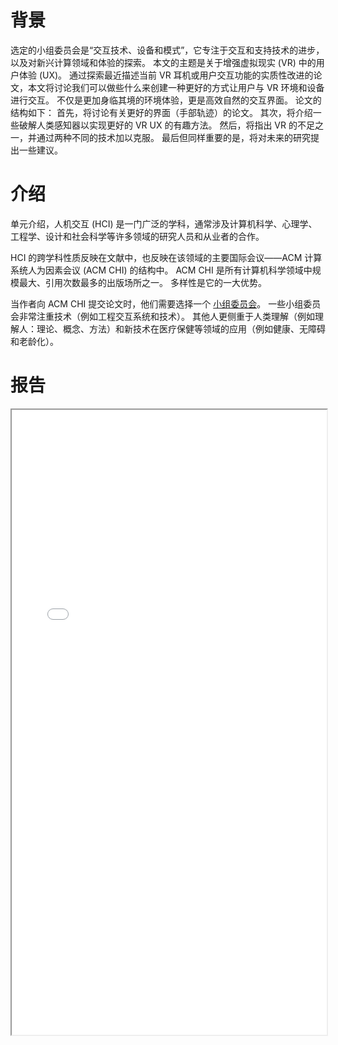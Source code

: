 背景
======
选定的小组委员会是“交互技术、设备和模式”，它专注于交互和支持技术的进步，以及对新兴计算领域和体验的探索。 本文的主题是关于增强虚拟现实 (VR) 中的用户体验 (UX)。 通过探索最近描述当前 VR 耳机或用户交互功能的实质性改进的论文，本文将讨论我们可以做些什么来创建一种更好的方式让用户与 VR 环境和设备进行交互。 不仅是更加身临其境的环境体验，更是高效自然的交互界面。 论文的结构如下： 首先，将讨论有关更好的界面（手部轨迹）的论文。 其次，将介绍一些破解人类感知器以实现更好的 VR UX 的有趣方法。 然后，将指出 VR 的不足之一，并通过两种不同的技术加以克服。 最后但同样重要的是，将对未来的研究提出一些建议。

介绍
======
单元介绍，人机交互 (HCI) 是一门广泛的学科，通常涉及计算机科学、心理学、工程学、设计和社会科学等许多领域的研究人员和从业者的合作。

HCI 的跨学科性质反映在文献中，也反映在该领域的主要国际会议——ACM 计算系统人为因素会议 (ACM CHI) 的结构中。 ACM CHI 是所有计算机科学领域中规模最大、引用次数最多的出版场所之一。 多样性是它的一大优势。

当作者向 ACM CHI 提交论文时，他们需要选择一个 [小组委员会](https://chi2018.acm.org/selecting-a-subcommittee/)。 一些小组委员会非常注重技术（例如工程交互系统和技术）。 其他人更侧重于人类理解（例如理解人：理论、概念、方法）和新技术在医疗保健等领域的应用（例如健康、无障碍和老龄化）。

报告
======
<iframe src="/files/Enhance Virtual Reality User Experience.pdf" width="100%" height="1000"></iframe>